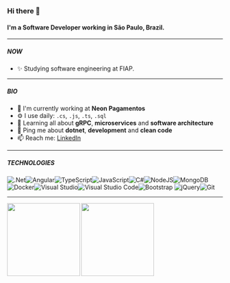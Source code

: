 ### Hi there 👋

#### I'm a Software Developer working in São Paulo, Brazil.

<hr />

##### NOW

- ✨ Studying software engineering at FIAP.

<hr />

##### BIO

- 🏢 I'm currently working at **Neon Pagamentos**
- ⚙️ I use daily: `.cs`, `.js`, `.ts`, `.sql`
- 🌱 Learning all about **gRPC**, **microservices** and **software architecture**
- 💬 Ping me about **dotnet**, **development** and **clean code**
- 📫 Reach me: [LinkedIn](https://www.linkedin.com/in/renan-saraiva/)

<hr />

##### TECHNOLOGIES
<img alt=".Net" src="https://img.shields.io/badge/.NET-5C2D91?style=for-the-badge&logo=.net&logoColor=white"/><img alt="Angular" src="https://img.shields.io/badge/angular-%23DD0031.svg?&style=for-the-badge&logo=angular&logoColor=white"/><img alt="TypeScript" src="https://img.shields.io/badge/typescript-%23007ACC.svg?&style=for-the-badge&logo=typescript&logoColor=white"/><img alt="JavaScript" src="https://img.shields.io/badge/javascript-%23323330.svg?&style=for-the-badge&logo=javascript&logoColor=%23F7DF1E"/><img alt="C#" src="https://img.shields.io/badge/c%23-%23239120.svg?&style=for-the-badge&logo=c-sharp&logoColor=white"/><img alt="NodeJS" src="https://img.shields.io/badge/node.js-%2343853D.svg?&style=for-the-badge&logo=node.js&logoColor=white"/><img alt="MongoDB" src ="https://img.shields.io/badge/MongoDB-%234ea94b.svg?&style=for-the-badge&logo=mongodb&logoColor=white"/><img alt="Docker" src="https://img.shields.io/badge/docker-%230db7ed.svg?&style=for-the-badge&logo=docker&logoColor=white"/><img alt="Visual Studio" src="https://img.shields.io/badge/VisualStudio-5C2D91.svg?&style=for-the-badge&logo=visual-studio&logoColor=white"/><img alt="Visual Studio Code" src="https://img.shields.io/badge/VisualStudioCode-0078d7.svg?&style=for-the-badge&logo=visual-studio-code&logoColor=white"/><img alt="Bootstrap" src="https://img.shields.io/badge/bootstrap-%23563D7C.svg?&style=for-the-badge&logo=bootstrap&logoColor=white"/>	<img alt="jQuery" src="https://img.shields.io/badge/jquery-%230769AD.svg?&style=for-the-badge&logo=jquery&logoColor=white"/><img alt="Git" src="https://img.shields.io/badge/git-%23F05033.svg?&style=for-the-badge&logo=git&logoColor=white"/>
<hr />
<img height="170" align="left" src="https://github-readme-stats.vercel.app/api?username=renan-saraiva&show_icons=true&theme=radical" />
<img height="170" align="left" src="https://github-readme-stats.vercel.app/api/top-langs/?username=renan-saraiva&show_icons=true&layout=compact&theme=radical"/>
